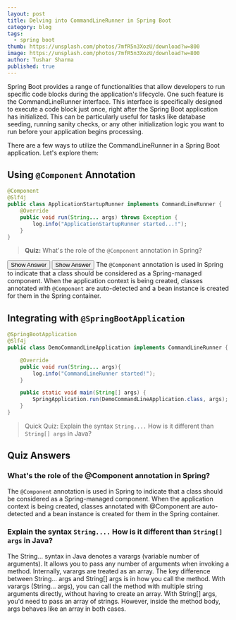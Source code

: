 ```yaml
---
layout: post
title: Delving into CommandLineRunner in Spring Boot
category: blog
tags:
  - spring boot
thumb: https://unsplash.com/photos/7mfR5n3XozU/download?w=800
image: https://unsplash.com/photos/7mfR5n3XozU/download?w=800
author: Tushar Sharma
published: true
---
```


<script>
<script>
function toggleAnswer(answerId, buttonElement) {
    var answer = document.getElementById(answerId);
    if (answer.style.display === "none" || answer.style.display === "") {
        answer.style.display = "block";
        buttonElement.innerHTML = "Hide Answer";
    } else {
        answer.style.display = "none";
        buttonElement.innerHTML = "Show Answer";
    }
}
</script>

</script>


Spring Boot provides a range of functionalities that allow developers to run specific code blocks during the application's lifecycle. One such feature is the CommandLineRunner interface. This interface is specifically designed to execute a code block just once, right after the Spring Boot application has initialized. This can be particularly useful for tasks like database seeding, running sanity checks, or any other initialization logic you want to run before your application begins processing.

There are a few ways to utilize the CommandLineRunner in a Spring Boot application. Let's explore them:

## Using `@Component` Annotation

```java
@Component
@Slf4j
public class ApplicationStartupRunner implements CommandLineRunner {
    @Override
    public void run(String... args) throws Exception {
        log.info("ApplicationStartupRunner started...!");
    }
}
```
> **Quiz:** What's the role of the `@Component` annotation in Spring?

<button class="quiz-btn" onclick="toggleAnswer('answer1')">Show Answer</button>
<button class="quiz-btn" onclick="toggleAnswer('answer1', this)">Show Answer</button>
The `@Component` annotation is used in Spring to indicate that a class should be considered as a Spring-managed component. When the application context is being created, classes annotated with `@Component` are auto-detected and a bean instance is created for them in the Spring container.
</div>

## Integrating with `@SpringBootApplication`

```java
@SpringBootApplication
@Slf4j
public class DemoCommandLineApplication implements CommandLineRunner {

	@Override
	public void run(String... args){
		log.info("CommandLineRunner started!");
	}

	public static void main(String[] args) {
		SpringApplication.run(DemoCommandLineApplication.class, args);
	}
}
```

> Quick Quiz: Explain the syntax `String....` How is it different than `String[] args` in Java?


## Quiz Answers


### What's the role of the @Component annotation in Spring?

The `@Component` annotation is used in Spring to indicate that a class should be considered as a Spring-managed component. When the application context is being created, classes annotated with @Component are auto-detected and a bean instance is created for them in the Spring container.


### Explain the syntax `String....` How is it different than `String[] args` in Java?

The String... syntax in Java denotes a varargs (variable number of arguments). It allows you to pass any number of arguments when invoking a method. Internally, varargs are treated as an array. The key difference between String... args and String[] args is in how you call the method. With varargs (String... args), you can call the method with multiple string arguments directly, without having to create an array. With String[] args, you'd need to pass an array of strings. However, inside the method body, args behaves like an array in both cases.
